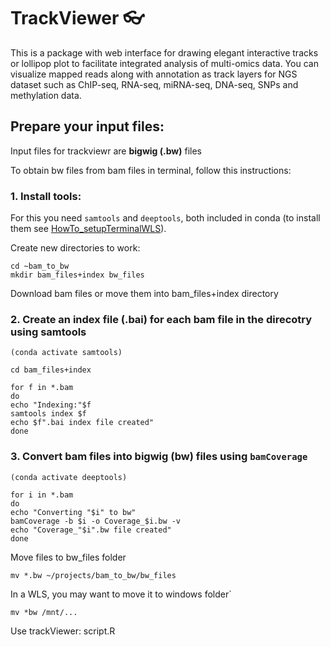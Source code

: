 # TrackViewer :eyeglasses:
This is a package with web interface for drawing elegant interactive tracks or lollipop plot to facilitate integrated analysis of multi-omics data. You can visualize mapped reads along with annotation as track layers for NGS dataset such as ChIP-seq, RNA-seq, miRNA-seq, DNA-seq, SNPs and methylation data.

## Prepare your input files:
Input files for trackviewr are **bigwig (.bw)** files

To obtain bw files from bam files in terminal, follow this instructions:

### 1. Install tools:
For this you need `samtools` and `deeptools`, both included in conda (to install them see [HowTo_setupTerminalWLS](https://github.com/patriciasolesanchez/PSlab/blob/master/HowTo's/HowTo_SetupTerminalWLS.md)).

Create new directories to work:
````
cd ~bam_to_bw
mkdir bam_files+index bw_files
````

Download bam files or move them into bam_files+index directory

### 2. Create an index file (.bai) for each bam file in the direcotry using samtools
````
(conda activate samtools)
````
````
cd bam_files+index
````
````
for f in *.bam
do
echo "Indexing:"$f
samtools index $f
echo $f".bai index file created"
done
````

### 3. Convert bam files into bigwig (bw) files using `bamCoverage`
````
(conda activate deeptools)
````
````
for i in *.bam
do
echo "Converting "$i" to bw"
bamCoverage -b $i -o Coverage_$i.bw -v
echo "Coverage_"$i".bw file created"
done
````

Move files to bw_files folder
````
mv *.bw ~/projects/bam_to_bw/bw_files
````

In a WLS, you may want to move it to windows folder`
````
mv *bw /mnt/...
````


Use trackViewer: script.R
